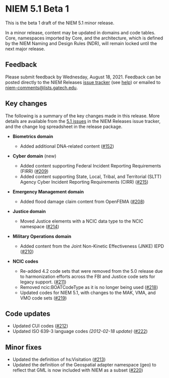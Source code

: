 
# NIEM 5.1 Beta 1

This is the beta 1 draft of the NIEM 5.1 minor release.

In a minor release, content may be updated in domains and code tables.  Core, namespaces imported by Core, and the architecture, which is defined by the NIEM Naming and Design Rules (NDR), will remain locked until the next major release.

## Feedback

Please submit feedback by Wednesday, August 18, 2021. Feedback can be posted directly to the NIEM Releases [issue tracker](https://github.com/NIEM/NIEM-Releases/issues) (see [help](https://github.com/NIEM/NIEM-Releases/wiki/Issues)) or emailed to [niem-comments@lists.gatech.edu](niem-comments@lists.gatech.edu).

## Key changes

The following is a summary of the key changes made in this release.  More details are available from the [5.1 issues](https://github.com/NIEM/NIEM-Releases/issues?page=1&q=is%3Aissue+label%3A5.1) in the NIEM Releases issue tracker, and the change log spreadsheet in the release package.

- **Biometrics domain**
  - Added additional DNA-related content ([#152](https://github.com/NIEM/NIEM-Releases/issues/152))

- **Cyber domain** (new)
  - Added content supporting Federal Incident Reporting Requirements (FIRR) ([#209](https://github.com/NIEM/NIEM-Releases/issues/209))
  - Added content supporting State, Local, Tribal, and Territorial (SLTT) Agency Cyber Incident Reporting Requirements (CIRR) ([#215](https://github.com/NIEM/NIEM-Releases/issues/215))

- **Emergency Management domain**
  - Added flood damage claim content from OpenFEMA ([#208](https://github.com/NIEM/NIEM-Releases/issues/208))

- **Justice domain**
  - Moved Justice elements with a NCIC data type to the NCIC namespace ([#214](https://github.com/NIEM/NIEM-Releases/issues/214))

- **Military Operations domain**
  - Added content from the Joint Non-Kinetic Effectiveness (JNKE) IEPD ([#210](https://github.com/NIEM/NIEM-Releases/issues/210))

- **NCIC codes**
  - Re-added 4.2 code sets that were removed from the 5.0 release due to harmonization efforts across the FBI and Justice code sets for legacy support. ([#211](https://github.com/NIEM/NIEM-Releases/issues/211))
  - Removed ncic:BOATCodeType as it is no longer being used ([#218](https://github.com/NIEM/NIEM-Releases/issues/218))
  - Updated codes for NIEM 5.1, with changes to the MAK, VMA, and VMO code sets ([#219](https://github.com/NIEM/NIEM-Releases/issues/219))

## Code updates

- Updated CUI codes ([#212](https://github.com/NIEM/NIEM-Releases/issues/212))
- Updated ISO 639-3 language codes *(2012-02-18 update)* ([#222](https://github.com/NIEM/NIEM-Releases/issues/222))

## Minor fixes

- Updated the definition of hs:Visitation ([#213](https://github.com/NIEM/NIEM-Releases/issues/213))
- Updated the definition of the Geospatial adapter namespace (geo) to reflect that GML is now included with NIEM as a subset ([#220](https://github.com/NIEM/NIEM-Releases/issues/220))
